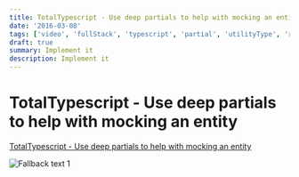 ```yaml
---
title: TotalTypescript - Use deep partials to help with mocking an entity
date: '2016-03-08'
tags: ['video', 'fullStack', 'typescript', 'partial', 'utilityType', 'read', 'withResume']
draft: true
summary: Implement it
description: Implement it
---
```


# TotalTypescript - Use deep partials to help with mocking an entity


[TotalTypescript - Use deep partials to help with mocking an entity](https://www.totaltypescript.com/tips/use-deep-partials-to-help-with-mocking-an-entity)


![Fallback text 1](/static/assets/pasted-image-20221012173002.png)


